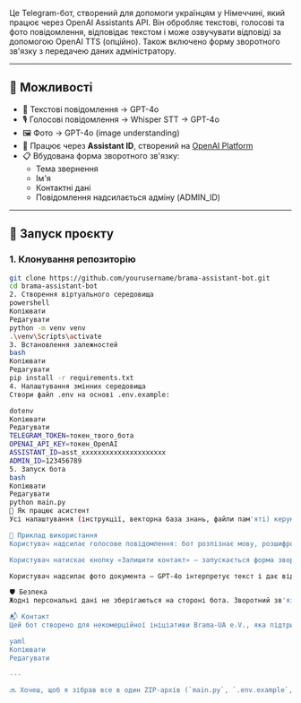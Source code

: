 Це Telegram-бот, створений для допомоги українцям у Німеччині, який працює через OpenAI Assistants API. Він обробляє текстові, голосові та фото повідомлення, відповідає текстом і може озвучувати відповіді за допомогою OpenAI TTS (опційно). Також включено форму зворотного зв'язку з передачею даних адміністратору.

---

## 🔧 Можливості

- 📩 Текстові повідомлення → GPT-4o
- 🎙️ Голосові повідомлення → Whisper STT → GPT-4o
- 🖼️ Фото → GPT-4o (image understanding)
- 🧠 Працює через **Assistant ID**, створений на [OpenAI Platform](https://platform.openai.com/)
- 📋 Вбудована форма зворотного зв'язку:
  - Тема звернення
  - Ім'я
  - Контактні дані
  - Повідомлення надсилається адміну (ADMIN_ID)

---

## 🚀 Запуск проєкту

### 1. Клонування репозиторію

```bash
git clone https://github.com/yourusername/brama-assistant-bot.git
cd brama-assistant-bot
2. Створення віртуального середовища
powershell
Копіювати
Редагувати
python -m venv venv
.\venv\Scripts\activate
3. Встановлення залежностей
bash
Копіювати
Редагувати
pip install -r requirements.txt
4. Налаштування змінних середовища
Створи файл .env на основі .env.example:

dotenv
Копіювати
Редагувати
TELEGRAM_TOKEN=токен_твого_бота
OPENAI_API_KEY=токен_OpenAI
ASSISTANT_ID=asst_xxxxxxxxxxxxxxxxxxxxx
ADMIN_ID=123456789
5. Запуск бота
bash
Копіювати
Редагувати
python main.py
🧠 Як працює асистент
Усі налаштування (інструкції, векторна база знань, файли пам'яті) керуються на платформі OpenAI, а не в коді. Це дозволяє використовувати цей бот як універсальний шаблон для різних задач — достатньо змінити ASSISTANT_ID у .env.

📎 Приклад використання
Користувач надсилає голосове повідомлення: бот розпізнає мову, розшифровує її та відповідає GPT-4o.

Користувач натискає кнопку «Залишити контакт» — запускається форма зворотного зв'язку.

Користувач надсилає фото документа — GPT-4o інтерпретує текст і дає відповідь.

🛡️ Безпека
Жодні персональні дані не зберігаються на стороні бота. Зворотний зв'язок надсилається лише адміністратору.

📬 Контакт
Цей бот створено для некомерційної ініціативи Brama-UA e.V., яка підтримує українців у Німеччині.

yaml
Копіювати
Редагувати

---

🔜 Хочеш, щоб я зібрав все в один ZIP-архів (`main.py`, `.env.example`, `requirements.txt`, `README.md`) і надав посилання на завантаження?#   a s s i s t _ b o t  
 